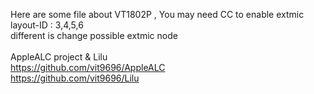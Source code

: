 Here are some file about VT1802P , You may need CC to enable extmic<br>
          layout-ID : 3,4,5,6<br>
          different is change possible extmic node<br>
          <br>
AppleALC project & Lilu<br>
                https://github.com/vit9696/AppleALC<br>
                https://github.com/vit9696/Lilu
